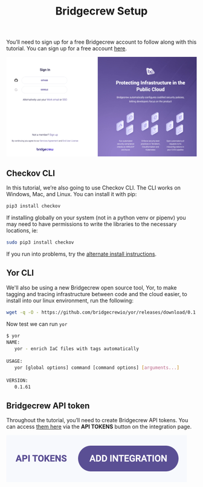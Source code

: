 ﻿---
title: "Bridgecrew Setup"
chapter: false
weight: 13
pre: "<b>3.2 </b>"
---

You’ll need to sign up for a free Bridgecrew account to follow along with this tutorial. You can sign up for a free account [here](https://bridgecrew.cloud/?utm_source=awsworkshop).

![Signup to Bridgecrew](./images/signup_bridgecrew.png)

## Checkov CLI
In this tutorial, we’re also going to use Checkov CLI. The CLI works on Windows, Mac, and Linux. You can install it with pip:

```bash
pip3 install checkov
```

If installing globally on your system (not in a python venv or pipenv) you may need to have permissions to write the libraries to the necessary locations, ie:

```bash
sudo pip3 install checkov
```

If you run into problems, try the [alternate install instructions](https://docs.bridgecrew.io/docs/ingesting-scan-data#installation?utm_source=awsworkshop).

## Yor CLI
We'll also be using a new Bridgecrew open source tool, Yor, to make tagging and tracing infrastructure between code and the cloud easier, to install into our linux environment, run the following:

```bash
wget -q -O - https://github.com/bridgecrewio/yor/releases/download/0.1.62/yor-0.1.62-linux-amd64.tar.gz | sudo tar -xvz -C /usr/bin
```

Now test we can run `yor`

```bash
$ yor
NAME:
   yor - enrich IaC files with tags automatically

USAGE:
   yor [global options] command [command options] [arguments...]

VERSION:
   0.1.61
```

## Bridgecrew API token

Throughout the tutorial, you’ll need to create Bridgecrew API tokens. You can access [them here](https://www.bridgecrew.cloud/integrations) via the **API TOKENS** button on the integration page.

![Bridgecrew API token](./images/bc_api_key.png)

